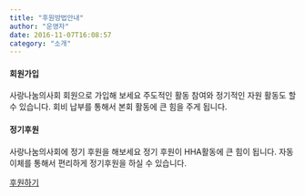 ```yaml
---
title: "후원방법안내"
author: "운영자"
date: 2016-11-07T16:08:57
category: "소개"
---
```


#### 회원가입

사랑나눔의사회 회원으로 가입해 보세요
주도적인 활동 참여와 정기적인 자원 활동도 할 수 있습니다.
회비 납부를 통해서 본회 활동에 큰 힘을 주게 됩니다.

#### 정기후원

사랑나눔의사회에 정기 후원을 해보세요
정기 후원이 HHA활동에 큰 힘이 됩니다.
자동이체를 통해서 편리하게 정기후원을 하실 수 있습니다.

[후원하기](https://docs.google.com/forms/d/e/1FAIpQLSdeeAqubMZacUV1Q2yDoRUtZMU26GM7WcgaJJZlN5fkVsnDHg/viewform?usp=preview)
